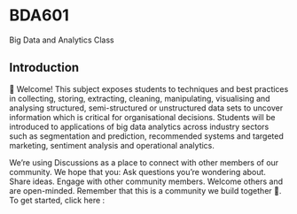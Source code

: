 # BDA601
Big Data and Analytics Class

## Introduction 
👋 Welcome!
This subject exposes students to techniques and best practices in collecting, storing, extracting, cleaning, manipulating, visualising and analysing structured, semi-structured or unstructured data sets to uncover information which is critical for organisational decisions. Students will be introduced to applications of big data analytics across industry sectors such as segmentation and prediction, recommended systems and targeted marketing, sentiment analysis and operational analytics.

We’re using Discussions as a place to connect with other members of our community. We hope that you:
Ask questions you’re wondering about.
Share ideas.
Engage with other community members.
Welcome others and are open-minded. Remember that this is a community we
build together 💪.
To get started, click here : 
